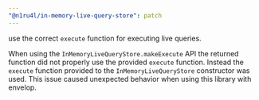 ```yaml
---
"@n1ru4l/in-memory-live-query-store": patch
---
```


use the correct `execute` function for executing live queries.

When using the `InMemoryLiveQueryStore.makeExecute` API the returned function did not properly use the provided `execute` function. Instead the `execute` function provided to the `InMemoryLiveQueryStore` constructor was used. This issue caused unexpected behavior when using this library with envelop.

